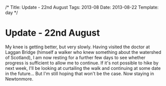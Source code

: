 /*
Title: Update - 22nd August
Tags: 2013-08
Date: 2013-08-22
Template: day
*/

# Update - 22nd August

My knee is getting better, but very slowly. Having visited the doctor at Laggan Bridge (himself a walker who knew something about the watershed of Scotland), I am now resting for a further few days to see whether progress is sufficient to allow me to continue. If it's not possible to hike by next week, I'll be looking at curtailing the walk and continuing at some date in the future… But I'm still hoping that won't be the case. Now staying in Newtonmore.